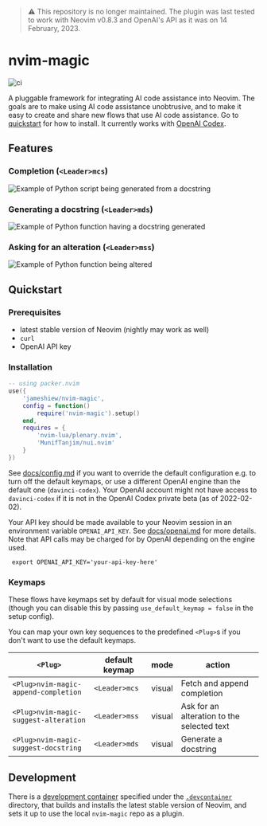 > :warning: This repository is no longer maintained. The plugin was last tested to work with Neovim v0.8.3 and OpenAI's API as it was on 14 February, 2023.

# nvim-magic

![ci](https://github.com/jameshiew/nvim-magic/actions/workflows/ci.yml/badge.svg)

A pluggable framework for integrating AI code assistance into Neovim. The goals are to make using AI code assistance unobtrusive, and to make it easy to create and share new flows that use AI code assistance. Go to [quickstart](#quickstart) for how to install. It currently works with [OpenAI Codex](https://openai.com/blog/openai-codex/).

## Features

### Completion (`<Leader>mcs`)

<img 
	alt='Example of Python script being generated from a docstring'
	src='docs/gifs/completion.gif'
	/>

### Generating a docstring (`<Leader>mds`)

<img 
	alt='Example of Python function having a docstring generated'
	src='docs/gifs/docstring.gif'
	/>

### Asking for an alteration (`<Leader>mss`)

<img 
	alt='Example of Python function being altered'
	src='docs/gifs/suggest.gif'
	/>

## Quickstart

### Prerequisites

- latest stable version of Neovim (nightly may work as well)
- `curl`
- OpenAI API key

### Installation

```lua
-- using packer.nvim
use({
	'jameshiew/nvim-magic',
	config = function()
		require('nvim-magic').setup()
	end,
	requires = {
		'nvim-lua/plenary.nvim',
		'MunifTanjim/nui.nvim'
	}
})
```

See [docs/config.md](docs/config.md) if you want to override the default configuration e.g. to turn off the default keymaps, or use a different OpenAI engine than the default one (`davinci-codex`). Your OpenAI account might not have access to `davinci-codex` if it is not in the OpenAI Codex private beta (as of 2022-02-02).

Your API key should be made available to your Neovim session in an environment variable `OPENAI_API_KEY`. See [docs/openai.md](docs/openai.md) for more details. Note that API calls may be charged for by OpenAI depending on the engine used.

```shell
 export OPENAI_API_KEY='your-api-key-here'
```

### Keymaps

These flows have keymaps set by default for visual mode selections (though you can disable this by passing `use_default_keymap = false` in the setup config).

You can map your own key sequences to the predefined `<Plug>`s if you don't want to use the default keymaps.

| `<Plug>`                              | default keymap | mode   | action                                     |
| ------------------------------------- | -------------- | ------ | ------------------------------------------ |
| `<Plug>nvim-magic-append-completion`  | `<Leader>mcs`  | visual | Fetch and append completion                |
| `<Plug>nvim-magic-suggest-alteration` | `<Leader>mss`  | visual | Ask for an alteration to the selected text |
| `<Plug>nvim-magic-suggest-docstring`  | `<Leader>mds`  | visual | Generate a docstring                       |

## Development

There is a [development container](https://containers.dev/) specified under the [`.devcontainer`](.devcontainer/) directory, that builds and installs the latest stable version of Neovim, and sets it up to use the local `nvim-magic` repo as a plugin.
